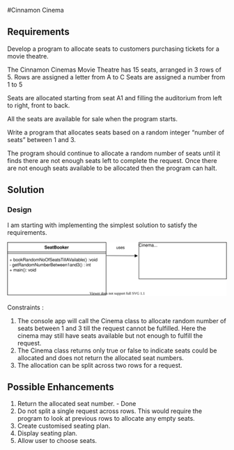 #Cinnamon Cinema


## Requirements 

Develop a program to allocate seats to customers purchasing tickets for a movie theatre.

The Cinnamon Cinemas Movie Theatre has 15 seats, arranged in 3 rows of 5.
 Rows are assigned a letter from A to C
 Seats are assigned a number from 1 to 5

Seats are allocated starting from seat A1 and filling the auditorium from left to right, 
front to back.

All the seats are available for sale when the program starts.

Write a program that allocates seats based on a random integer “number of seats” between 1 and 3.

The program should continue to allocate a random number of seats until it finds there are not enough seats 
left to complete the request.
Once there are not enough seats available to be allocated then the program can halt.


## Solution

### Design

I am starting with implementing the simplest solution to satisfy the requirements.

![UML](docs/CC_UML.svg)



Constraints :

1. The console app will call the Cinema class to allocate random number of seats between 1 and 3 till
   the request cannot be fulfilled. Here the cinema may still have seats available but not enough to fulfill the 
   request.
2. The Cinema class returns only true or false to indicate seats could be allocated and  does not return the allocated seat numbers.
3. The allocation can be split across two rows for a request.

## Possible Enhancements

1. Return the allocated seat number. - Done
2. Do not split a single request across rows. This would require the program to look at previous rows to allocate any empty seats.
3. Create customised seating plan.
4. Display seating plan. 
5. Allow user to choose seats. 




